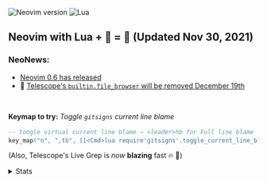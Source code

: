 ![Neovim version](https://img.shields.io/badge/Neovim-0.7.x-57A143?style=plastic&logo=neovim)
![Lua](https://img.shields.io/badge/lua-%232C2D72.svg?style=plastic&logo=lua&logoColor=white)
## Neovim with Lua + 🔭 = 🎉 (Updated Nov 30, 2021)

### NeoNews:
- [Neovim 0.6 has released](https://github.com/neovim/neovim/releases/tag/v0.6.0)
- 🔭 [Telescope's `builtin.file_browser` will be removed December 19th](https://github.com/nvim-telescope/telescope.nvim/issues/1470#issuecomment-974147513)

<br>

**Keymap to try:** _Toggle `gitsigns` current line blame_
```lua
-- toogle virtual current line blame → <leader>hb for Full line blame
key_map("n", ",tb", [[<Cmd>lua require'gitsigns'.toggle_current_line_blame()<CR>]], { noremap = true, silent = true })
```
(Also, Telescope's Live Grep is _now_ **blazing** fast 🔥 🔭)
<details>
  <summary>Stats</summary>
  
![Metrics](https://github.com/joelpalmer/joelpalmer/blob/main/github-metrics.svg)
  
</details>


